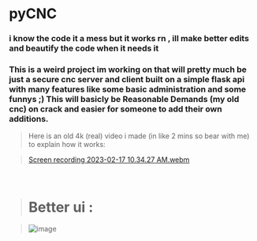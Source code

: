 # pyCNC
### i know the code it a mess but it works rn , ill make better edits and beautify the code when it needs it

### This is a weird project im working on that will pretty much be just a secure cnc server and client built on a simple flask api with many features like some basic administration and some funnys ;) This will basicly be Reasonable Demands (my old cnc) on crack and easier for someone to add their own additions.

> Here is an old 4k (real) video i made (in like 2 mins so bear with me) to explain how it works:

> [Screen recording 2023-02-17 10.34.27 AM.webm](https://user-images.githubusercontent.com/66269103/219711368-1a61bdf9-4cbc-4c71-bc1d-7fef3a79c1d3.webm)

<br>

> # Better ui :

> ![image](https://user-images.githubusercontent.com/66269103/220151182-3855c538-edac-44f3-8c6d-fbe7e807a61c.png)
